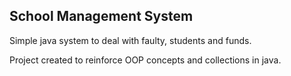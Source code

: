 ## School Management System

Simple java system to deal with faulty, students and funds.

Project created to reinforce OOP concepts and collections in java.

